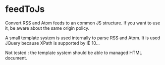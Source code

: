 feedToJs
========

Convert RSS and Atom feeds to an common JS structure. 
If you want to use it, be aware about the same origin policy.

A small template system is used internally to parse RSS and Atom.
It is used JQuery because XPath is supported by IE 10...

Not tested : the template system should be able to managed HTML document.

